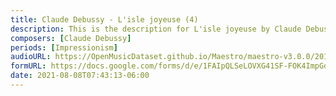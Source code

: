```yaml
---
title: Claude Debussy - L'isle joyeuse (4)
description: This is the description for L'isle joyeuse by Claude Debussy
composers: [Claude Debussy]
periods: [Impressionism]
audioURL: https://OpenMusicDataset.github.io/Maestro/maestro-v3.0.0/2013/ORIG-MIDI_02_7_10_13_Group_MID--AUDIO_12_R3_2013_wav--3.midi
formURL: https://docs.google.com/forms/d/e/1FAIpQLSeLOVXG41SF-FOK4ImpGdg0EoZlOlqsLLSLS-mdayDeL8Mv1w/viewform
date: 2021-08-08T07:43:13-06:00
---
```

